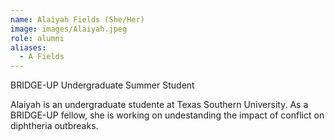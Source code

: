 ```yaml
---
name: Alaiyah Fields (She/Her)
image: images/Alaiyah.jpeg
role: alumni
aliases:
  - A Fields
---
```


BRIDGE-UP Undergraduate Summer Student

Alaiyah is an undergraduate studente at Texas Southern University. As a BRIDGE-UP fellow, she is working on undestanding the impact of conflict on diphtheria outbreaks. 
